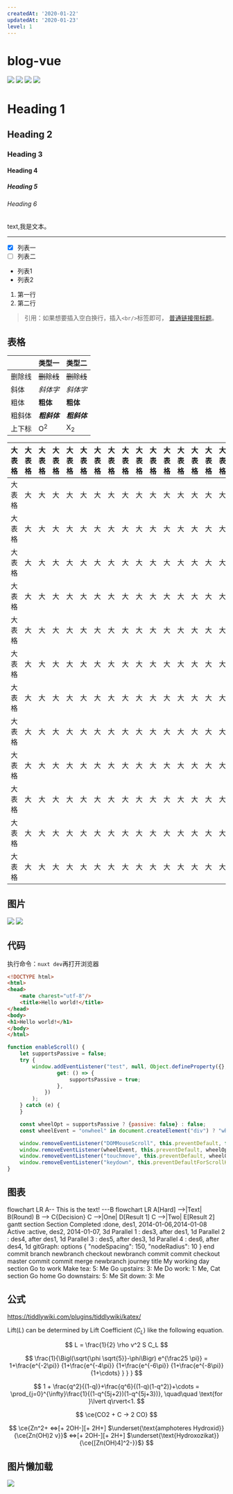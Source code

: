 ```yaml
---
createdAt: '2020-01-22'
updatedAt: '2020-01-23'
level: 1
---
```


# blog-vue

![](https://img.shields.io/github/issues/cellargalaxy/blog-vue) ![](https://img.shields.io/github/forks/cellargalaxy/blog-vue) ![](https://img.shields.io/github/stars/cellargalaxy/blog-vue) ![](https://img.shields.io/github/license/cellargalaxy/blog-vue)

<!--more-->

# Heading 1

## Heading 2

### Heading 3

#### Heading 4

##### Heading 5

###### Heading 6

text,我是文本。

-------------

+ [X]  列表一
+ [ ]  列表二

- 列表1
- 列表2

1. 第一行
2. 第二行

> 引用：如果想要插入空白换行，插入`<br/>`标签即可，
> [普通链接带标题](http://localhost/ "普通链接带标题")。

## 表格

|     | 类型一           | 类型二           |  
|-----|---------------|---------------| 
| 删除线 | ~~删除线~~       | <s>删除线</s>    |  
| 斜体  | *斜体字*         | _斜体字_         |  
| 粗体  | **粗体**        | __粗体__        |  
| 粗斜体 | ***粗斜体***     | ___粗斜体___     |  
| 上下标 | O<sup>2</sup> | X<sub>2</sub> |

| 大表格 | 大表格 | 大表格 | 大表格 | 大表格 | 大表格 | 大表格 | 大表格 | 大表格 | 大表格 | 大表格 | 大表格 | 大表格 | 大表格 | 大表格 | 大表格 | 大表格 | 大表格 | 大表格 | 大表格 | 大表格 | 大表格 | 大表格 | 大表格 | 大表格 | 大表格 | 大表格 | 大表格 | 大表格 | 大表格 | 大表格 | 大表格 | 大表格 | 大表格 | 大表格 | 大表格 | 大表格 |
|-----|-----|-----|-----|-----|-----|-----|-----|-----|-----|-----|-----|-----|-----|-----|-----|-----|-----|-----|-----|-----|-----|-----|-----|-----|-----|-----|-----|-----|-----|-----|-----|-----|-----|-----|-----|-----|
| 大表格 | 大   | 大   | 大   | 大   | 大   | 大   | 大   | 大   | 大   | 大   | 大   | 大   | 大   | 大   | 大   | 大   | 大   | 大   | 大   | 大   | 大   | 大   | 大   | 大   | 大   | 大   | 大   | 大   | 大   | 大   | 大   | 大   | 大   | 大   | 大   | 大   | 
| 大表格 | 大   | 大   | 大   | 大   | 大   | 大   | 大   | 大   | 大   | 大   | 大   | 大   | 大   | 大   | 大   | 大   | 大   | 大   | 大   | 大   | 大   | 大   | 大   | 大   | 大   | 大   | 大   | 大   | 大   | 大   | 大   | 大   | 大   | 大   | 大   | 大   | 
| 大表格 | 大   | 大   | 大   | 大   | 大   | 大   | 大   | 大   | 大   | 大   | 大   | 大   | 大   | 大   | 大   | 大   | 大   | 大   | 大   | 大   | 大   | 大   | 大   | 大   | 大   | 大   | 大   | 大   | 大   | 大   | 大   | 大   | 大   | 大   | 大   | 大   | 
| 大表格 | 大   | 大   | 大   | 大   | 大   | 大   | 大   | 大   | 大   | 大   | 大   | 大   | 大   | 大   | 大   | 大   | 大   | 大   | 大   | 大   | 大   | 大   | 大   | 大   | 大   | 大   | 大   | 大   | 大   | 大   | 大   | 大   | 大   | 大   | 大   | 大   | 
| 大表格 | 大   | 大   | 大   | 大   | 大   | 大   | 大   | 大   | 大   | 大   | 大   | 大   | 大   | 大   | 大   | 大   | 大   | 大   | 大   | 大   | 大   | 大   | 大   | 大   | 大   | 大   | 大   | 大   | 大   | 大   | 大   | 大   | 大   | 大   | 大   | 大   | 
| 大表格 | 大   | 大   | 大   | 大   | 大   | 大   | 大   | 大   | 大   | 大   | 大   | 大   | 大   | 大   | 大   | 大   | 大   | 大   | 大   | 大   | 大   | 大   | 大   | 大   | 大   | 大   | 大   | 大   | 大   | 大   | 大   | 大   | 大   | 大   | 大   | 大   | 
| 大表格 | 大   | 大   | 大   | 大   | 大   | 大   | 大   | 大   | 大   | 大   | 大   | 大   | 大   | 大   | 大   | 大   | 大   | 大   | 大   | 大   | 大   | 大   | 大   | 大   | 大   | 大   | 大   | 大   | 大   | 大   | 大   | 大   | 大   | 大   | 大   | 大   | 
| 大表格 | 大   | 大   | 大   | 大   | 大   | 大   | 大   | 大   | 大   | 大   | 大   | 大   | 大   | 大   | 大   | 大   | 大   | 大   | 大   | 大   | 大   | 大   | 大   | 大   | 大   | 大   | 大   | 大   | 大   | 大   | 大   | 大   | 大   | 大   | 大   | 大   | 
| 大表格 | 大   | 大   | 大   | 大   | 大   | 大   | 大   | 大   | 大   | 大   | 大   | 大   | 大   | 大   | 大   | 大   | 大   | 大   | 大   | 大   | 大   | 大   | 大   | 大   | 大   | 大   | 大   | 大   | 大   | 大   | 大   | 大   | 大   | 大   | 大   | 大   | 
| 大表格 | 大   | 大   | 大   | 大   | 大   | 大   | 大   | 大   | 大   | 大   | 大   | 大   | 大   | 大   | 大   | 大   | 大   | 大   | 大   | 大   | 大   | 大   | 大   | 大   | 大   | 大   | 大   | 大   | 大   | 大   | 大   | 大   | 大   | 大   | 大   | 大   | 
| 大表格 | 大   | 大   | 大   | 大   | 大   | 大   | 大   | 大   | 大   | 大   | 大   | 大   | 大   | 大   | 大   | 大   | 大   | 大   | 大   | 大   | 大   | 大   | 大   | 大   | 大   | 大   | 大   | 大   | 大   | 大   | 大   | 大   | 大   | 大   | 大   | 大   | 
| 大表格 | 大   | 大   | 大   | 大   | 大   | 大   | 大   | 大   | 大   | 大   | 大   | 大   | 大   | 大   | 大   | 大   | 大   | 大   | 大   | 大   | 大   | 大   | 大   | 大   | 大   | 大   | 大   | 大   | 大   | 大   | 大   | 大   | 大   | 大   | 大   | 大   | 

## 图片

![](https://s1.ax1x.com/2023/04/09/ppHxz5D.png)
![](https://s3.bmp.ovh/imgs/2022/03/0220af6579e287bc.png)

## 代码

执行命令：`nuxt dev`再打开浏览器

```html [index.html]
<!DOCTYPE html>
<html>
<head>
    <mate charest="utf-8"/>
    <title>Hello world!</title>
</head>
<body>
<h1>Hello world!</h1>
</body>
</html>
```

```javascript [enableScroll.js]
function enableScroll() {
    let supportsPassive = false;
    try {
        window.addEventListener("test", null, Object.defineProperty({}, "passive", {
                get: () => {
                    supportsPassive = true;
                },
            })
        );
    } catch (e) {
    }

    const wheelOpt = supportsPassive ? {passive: false} : false;
    const wheelEvent = "onwheel" in document.createElement("div") ? "wheel" : "mousewheel";

    window.removeEventListener("DOMMouseScroll", this.preventDefault, false);
    window.removeEventListener(wheelEvent, this.preventDefault, wheelOpt);
    window.removeEventListener("touchmove", this.preventDefault, wheelOpt);
    window.removeEventListener("keydown", this.preventDefaultForScrollKeys, false);
}
```

## 图表

<Mermaid>
  flowchart LR
      A-- This is the text! ---B
</Mermaid>

<Mermaid>
flowchart LR
A[Hard] -->|Text| B(Round)
B --> C{Decision}
C -->|One| D[Result 1]
C -->|Two| E[Result 2]
</Mermaid>

<Mermaid>
gantt
    section Section
    Completed :done,    des1, 2014-01-06,2014-01-08
    Active        :active,  des2, 2014-01-07, 3d
    Parallel 1   :         des3, after des1, 1d
    Parallel 2   :         des4, after des1, 1d
    Parallel 3   :         des5, after des3, 1d
    Parallel 4   :         des6, after des4, 1d
</Mermaid>

<Mermaid>
gitGraph:
options
{
    "nodeSpacing": 150,
    "nodeRadius": 10
}
end
commit
branch newbranch
checkout newbranch
commit
commit
checkout master
commit
commit
merge newbranch
</Mermaid>

<Mermaid>
 journey
    title My working day
    section Go to work
      Make tea: 5: Me
      Go upstairs: 3: Me
      Do work: 1: Me, Cat
    section Go home
      Go downstairs: 5: Me
      Sit down: 3: Me
</Mermaid>

## 公式

https://tiddlywiki.com/plugins/tiddlywiki/katex/

Lift($L$) can be determined by Lift Coefficient ($C_L$) like the following equation.

$$
L = \frac{1}{2} \rho v^2 S C_L
$$

$$
\frac{1}{\Bigl(\sqrt{\phi \sqrt{5}}-\phi\Bigr) e^{\frac25 \pi}} = 1+\frac{e^{-2\pi}} {1+\frac{e^{-4\pi}}
{1+\frac{e^{-6\pi}} {1+\frac{e^{-8\pi}} {1+\cdots} } } }
$$

$$
1 + \frac{q^2}{(1-q)}+\frac{q^6}{(1-q)(1-q^2)}+\cdots = \prod_{j=0}^{\infty}\frac{1}{(1-q^{5j+2})(1-q^{5j+3})},
\quad\quad \text{for }\lvert q\rvert<1.
$$

$$
\ce{CO2 + C -> 2 CO}
$$

$$
\ce{Zn^2+  <=>[+ 2OH-][+ 2H+]  $\underset{\text{amphoteres Hydroxid}}{\ce{Zn(OH)2 v}}$  <=>[+ 2OH-][+ 2H+]
$\underset{\text{Hydroxozikat}}{\ce{[Zn(OH)4]^2-}}$}
$$

## 图片懒加载

![](https://s3.bmp.ovh/imgs/2022/03/667fb45e1ad9d8d2.jpg)